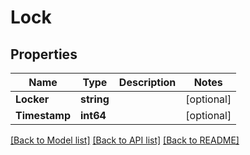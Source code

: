 # Lock

## Properties

Name | Type | Description | Notes
------------ | ------------- | ------------- | -------------
**Locker** | **string** |  | [optional] 
**Timestamp** | **int64** |  | [optional] 

[[Back to Model list]](../README.md#documentation-for-models) [[Back to API list]](../README.md#documentation-for-api-endpoints) [[Back to README]](../README.md)


